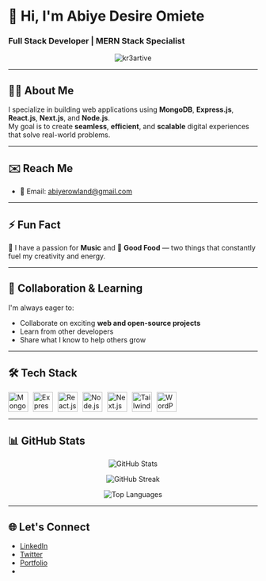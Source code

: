 <!-- Header Title -->
# 👋 Hi, I'm Abiye Desire Omiete  
### Full Stack Developer | MERN Stack Specialist

<!-- Profile Views -->
<p align="center">
  <img src="https://komarev.com/ghpvc/?username=kr3artive&label=Profile%20views&color=0e75b6&style=flat" alt="kr3artive" />
</p>

---

## 👨‍💻 About Me

I specialize in building web applications using **MongoDB**, **Express.js**, **React.js**, **Next.js**, and **Node.js**.  
My goal is to create **seamless**, **efficient**, and **scalable** digital experiences that solve real-world problems.

---

## ✉️ Reach Me

- 📧 Email: [abiyerowland@gmail.com](mailto:abiyerowland@gmail.com)

---

## ⚡ Fun Fact

🎵 I have a passion for **Music** and 🍜 **Good Food** — two things that constantly fuel my creativity and energy.

---

## 🤝 Collaboration & Learning

I'm always eager to:

- Collaborate on exciting **web and open-source projects**
- Learn from other developers
- Share what I know to help others grow

---

## 🛠️ Tech Stack

<div style="display: flex; flex-wrap: wrap; gap: 10px; align-items: center;">
  <img src="https://cdn.jsdelivr.net/gh/devicons/devicon/icons/mongodb/mongodb-original.svg" alt="MongoDB" width="40" />
  <img src="https://cdn.jsdelivr.net/gh/devicons/devicon/icons/express/express-original.svg" alt="Express.js" width="40" />
  <img src="https://cdn.jsdelivr.net/gh/devicons/devicon/icons/react/react-original.svg" alt="React.js" width="40" />
  <img src="https://cdn.jsdelivr.net/gh/devicons/devicon/icons/nodejs/nodejs-original.svg" alt="Node.js" width="40" />
  <img src="https://cdn.jsdelivr.net/gh/devicons/devicon/icons/nextjs/nextjs-original.svg" alt="Next.js" width="40" />
  <img src="https://cdn.jsdelivr.net/gh/devicons/devicon/icons/tailwindcss/tailwindcss-plain.svg" alt="Tailwind CSS" width="40" />
  <img src="https://cdn.jsdelivr.net/gh/devicons/devicon/icons/wordpress/wordpress-original.svg" alt="WordPress" width="40" />
</div>

---

## 📊 GitHub Stats

<p align="center">
  <img src="https://github-readme-stats.vercel.app/api?username=kr3artive&show_icons=true&theme=radical" alt="GitHub Stats" />
</p>

<p align="center">
  <img src="https://github-readme-streak-stats.herokuapp.com/?user=kr3artive&theme=radical" alt="GitHub Streak" />
</p>

<p align="center">
  <img src="https://github-readme-stats.vercel.app/api/top-langs/?username=kr3artive&layout=compact&theme=radical" alt="Top Languages" />
</p>

---

## 🌐 Let's Connect

- [LinkedIn](https://www.linkedin.com/in/kr3artive/)
- [Twitter](https://twitter.com/kr3artive)
- [Portfolio](https://kr3artive.dev)
- 
